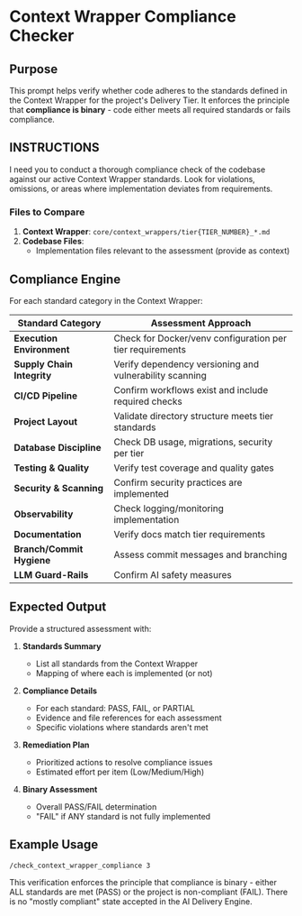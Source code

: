# Context Wrapper Compliance Checker

## Purpose

This prompt helps verify whether code adheres to the standards defined in the Context Wrapper for the project's Delivery Tier. It enforces the principle that **compliance is binary** - code either meets all required standards or fails compliance.

## INSTRUCTIONS

I need you to conduct a thorough compliance check of the codebase against our active Context Wrapper standards. Look for violations, omissions, or areas where implementation deviates from requirements.

### Files to Compare

1. **Context Wrapper**: `core/context_wrappers/tier{TIER_NUMBER}_*.md`
2. **Codebase Files**:
   - Implementation files relevant to the assessment (provide as context)

## Compliance Engine

For each standard category in the Context Wrapper:

| Standard Category | Assessment Approach |
|-------------------|---------------------|
| **Execution Environment** | Check for Docker/venv configuration per tier requirements |
| **Supply Chain Integrity** | Verify dependency versioning and vulnerability scanning |
| **CI/CD Pipeline** | Confirm workflows exist and include required checks |
| **Project Layout** | Validate directory structure meets tier standards |
| **Database Discipline** | Check DB usage, migrations, security per tier |
| **Testing & Quality** | Verify test coverage and quality gates |
| **Security & Scanning** | Confirm security practices are implemented |
| **Observability** | Check logging/monitoring implementation |
| **Documentation** | Verify docs match tier requirements |
| **Branch/Commit Hygiene** | Assess commit messages and branching |
| **LLM Guard-Rails** | Confirm AI safety measures |

## Expected Output

Provide a structured assessment with:

1. **Standards Summary**
   - List all standards from the Context Wrapper
   - Mapping of where each is implemented (or not)

2. **Compliance Details**
   - For each standard: PASS, FAIL, or PARTIAL
   - Evidence and file references for each assessment
   - Specific violations where standards aren't met

3. **Remediation Plan**
   - Prioritized actions to resolve compliance issues
   - Estimated effort per item (Low/Medium/High)

4. **Binary Assessment**
   - Overall PASS/FAIL determination
   - "FAIL" if ANY standard is not fully implemented

## Example Usage

```
/check_context_wrapper_compliance 3
```

This verification enforces the principle that compliance is binary - either ALL standards are met (PASS) or the project is non-compliant (FAIL). There is no "mostly compliant" state accepted in the AI Delivery Engine. 